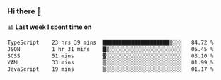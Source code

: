 ### Hi there 👋

<!--
**DBvc/DBvc** is a ✨ _special_ ✨ repository because its `README.md` (this file) appears on your GitHub profile.

Here are some ideas to get you started:

- 🔭 I’m currently working on ...
- 🌱 I’m currently learning ...
- 👯 I’m looking to collaborate on ...
- 🤔 I’m looking for help with ...
- 💬 Ask me about ...
- 📫 How to reach me: ...
- 😄 Pronouns: ...
- ⚡ Fun fact: ...
-->

📊 **Last week I spent time on**
<!--START_SECTION:waka-->

```txt
TypeScript    23 hrs 39 mins  █████████████████████▒░░░   84.72 %
JSON          1 hr 31 mins    █▒░░░░░░░░░░░░░░░░░░░░░░░   05.45 %
SCSS          51 mins         ▓░░░░░░░░░░░░░░░░░░░░░░░░   03.10 %
YAML          33 mins         ▒░░░░░░░░░░░░░░░░░░░░░░░░   01.99 %
JavaScript    19 mins         ▒░░░░░░░░░░░░░░░░░░░░░░░░   01.17 %
```

<!--END_SECTION:waka-->
